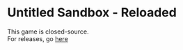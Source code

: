 # Untitled Sandbox - Reloaded
This game is closed-source.\
For releases, go [here](https://github.com/TheAirBlow/untitled-sandbox-reloaded/releases)

